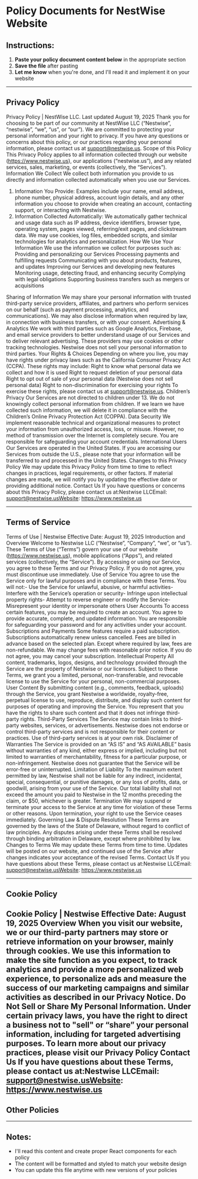 # Policy Documents for NestWise Website

## Instructions:
1. **Paste your policy document content below** in the appropriate section
2. **Save the file** after pasting
3. **Let me know** when you're done, and I'll read it and implement it on your website

---

## Privacy Policy
<!-- Paste your Privacy Policy content here -->
Privacy Policy | NestWise LLC.
Last updated August 19, 2025
Thank you for choosing to be part of our community at NestWise LLC (“Nestwise”, “nestwise”, “we”, “us”, or “our”). We are committed to protecting your personal information and your right to privacy. If you have any questions or concerns about this policy, or our practices regarding your personal information, please contact us at support@nestwise.us.
Scope of this Policy
This Privacy Policy applies to all information collected through our website (https://www.nestwise.us), our applications (“nestwise.us”), and any related services, sales, marketing, or events (collectively, the “Services”).
Information We Collect
We collect both information you provide to us directly and information collected automatically when you use our Services.
1. Information You Provide: Examples include your name, email address, phone number, physical address, account login details, and any other information you choose to provide when creating an account, contacting support, or interacting with Nestwise.
2. Information Collected Automatically: We automatically gather technical and usage data such as IP address, device identifiers, browser type, operating system, pages viewed, referring/exit pages, and clickstream data. We may use cookies, log files, embedded scripts, and similar technologies for analytics and personalization.
How We Use Your Information
We use the information we collect for purposes such as:
Providing and personalizing our Services
Processing payments and fulfilling requests
Communicating with you about products, features, and updates
Improving our Services and developing new features
Monitoring usage, detecting fraud, and enhancing security
Complying with legal obligations
Supporting business transfers such as mergers or acquisitions

Sharing of Information
We may share your personal information with trusted third-party service providers, affiliates, and partners who perform services on our behalf (such as payment processing, analytics, and communications). We may also disclose information when required by law, in connection with business transfers, or with your consent.
Advertising & Analytics
We work with third parties such as Google Analytics, Firebase, and email service providers to better understand usage of our Services and to deliver relevant advertising. These providers may use cookies or other tracking technologies. Nestwise does not sell your personal information to third parties.
Your Rights & Choices
Depending on where you live, you may have rights under privacy laws such as the California Consumer Privacy Act (CCPA). These rights may include:
Right to know what personal data we collect and how it is used
Right to request deletion of your personal data
Right to opt out of sale of your personal data (Nestwise does not sell personal data)
Right to non-discrimination for exercising your rights
To exercise these rights, please contact us at support@nestwise.us.
Children’s Privacy
Our Services are not directed to children under 13. We do not knowingly collect personal information from children. If we learn we have collected such information, we will delete it in compliance with the Children’s Online Privacy Protection Act (COPPA).
Data Security
We implement reasonable technical and organizational measures to protect your information from unauthorized access, loss, or misuse. However, no method of transmission over the Internet is completely secure. You are responsible for safeguarding your account credentials.
International Users
Our Services are operated in the United States. If you are accessing our Services from outside the U.S., please note that your information will be transferred to and processed in the United States.
Changes to this Privacy Policy
We may update this Privacy Policy from time to time to reflect changes in practices, legal requirements, or other factors. If material changes are made, we will notify you by updating the effective date or providing additional notice.
Contact Us
If you have questions or concerns about this Privacy Policy, please contact us at:Nestwise LLCEmail: support@nestwise.usWebsite: https://www.nestwise.us

---

## Terms of Service
<!-- Paste your Terms of Service content here -->
Terms of Use | Nestwise
Effective Date: August 19, 2025
Introduction and Overview
Welcome to Nestwise LLC (“Nestwise”, “Company”, “we”, or “us”). These Terms of Use (“Terms”) govern your use of our website (https://www.nestwise.us), mobile applications (“Apps”), and related services (collectively, the “Service”). By accessing or using our Service, you agree to these Terms and our Privacy Policy. If you do not agree, you must discontinue use immediately.
Use of Service
You agree to use the Service only for lawful purposes and in compliance with these Terms. You will not:- Use the Service for unlawful, abusive, or harmful activities- Interfere with the Service’s operation or security- Infringe upon intellectual property rights- Attempt to reverse engineer or modify the Service- Misrepresent your identity or impersonate others
User Accounts
To access certain features, you may be required to create an account. You agree to provide accurate, complete, and updated information. You are responsible for safeguarding your password and for any activities under your account.
Subscriptions and Payments
Some features require a paid subscription. Subscriptions automatically renew unless cancelled. Fees are billed in advance based on the selected plan. Except where required by law, fees are non-refundable. We may change fees with reasonable prior notice. If you do not agree, you may cancel your subscription.
Intellectual Property
All content, trademarks, logos, designs, and technology provided through the Service are the property of Nestwise or our licensors. Subject to these Terms, we grant you a limited, personal, non-transferable, and revocable license to use the Service for your personal, non-commercial purposes.
User Content
By submitting content (e.g., comments, feedback, uploads) through the Service, you grant Nestwise a worldwide, royalty-free, perpetual license to use, reproduce, distribute, and display such content for purposes of operating and improving the Service. You represent that you have the rights to share such content and that it does not infringe third-party rights.
Third-Party Services
The Service may contain links to third-party websites, services, or advertisements. Nestwise does not endorse or control third-party services and is not responsible for their content or practices. Use of third-party services is at your own risk.
Disclaimer of Warranties
The Service is provided on an “AS IS” and “AS AVAILABLE” basis without warranties of any kind, either express or implied, including but not limited to warranties of merchantability, fitness for a particular purpose, or non-infringement. Nestwise does not guarantee that the Service will be error-free or uninterrupted.
Limitation of Liability
To the maximum extent permitted by law, Nestwise shall not be liable for any indirect, incidental, special, consequential, or punitive damages, or any loss of profits, data, or goodwill, arising from your use of the Service. Our total liability shall not exceed the amount you paid to Nestwise in the 12 months preceding the claim, or $50, whichever is greater.
Termination
We may suspend or terminate your access to the Service at any time for violation of these Terms or other reasons. Upon termination, your right to use the Service ceases immediately.
Governing Law & Dispute Resolution
These Terms are governed by the laws of the State of Delaware, without regard to conflict of law principles. Any disputes arising under these Terms shall be resolved through binding arbitration in Delaware, except where prohibited by law.
Changes to Terms
We may update these Terms from time to time. Updates will be posted on our website, and continued use of the Service after changes indicates your acceptance of the revised Terms.
Contact Us
If you have questions about these Terms, please contact us at:Nestwise LLCEmail: support@nestwise.usWebsite: https://www.nestwise.us

---

## Cookie Policy
<!-- Paste your Cookie Policy content here -->
Cookie Policy | Nestwise
Effective Date: August 19, 2025
Overview
When you visit our website, we or our third-party partners may store or retrieve information on your browser, mainly through cookies. We use this information to make the site function as you expect, to track analytics and provide a more personalized web experience, to personalize ads and measure the success of our marketing campaigns and similar activities as described in our Privacy Notice.
Do Not Sell or Share My Personal Information. Under certain privacy laws, you have the right to direct a business not to "sell" or “share” your personal information, including for targeted advertising purposes. 
To learn more about our privacy practices, please visit our Privacy Policy
Contact Us
If you have questions about these Terms, please contact us at:Nestwise LLCEmail: support@nestwise.usWebsite: https://www.nestwise.us
---

## Other Policies
<!-- Add any other policy documents you have -->


---

## Notes:
- I'll read this content and create proper React components for each policy
- The content will be formatted and styled to match your website design
- You can update this file anytime with new versions of your policies
